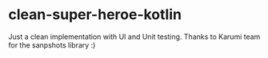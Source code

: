 # clean-super-heroe-kotlin
Just a clean implementation with UI and Unit testing. Thanks to Karumi team for the sanpshots library :)
